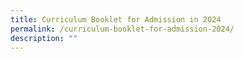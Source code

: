 ```yaml
---
title: Curriculum Booklet for Admission in 2024
permalink: /curriculum-booklet-for-admission-2024/
description: ""
---
```

